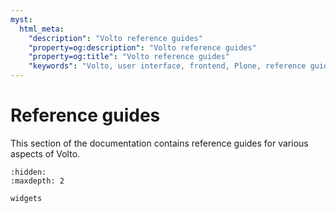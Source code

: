 ```yaml
---
myst:
  html_meta:
    "description": "Volto reference guides"
    "property=og:description": "Volto reference guides"
    "property=og:title": "Volto reference guides"
    "keywords": "Volto, user interface, frontend, Plone, reference guides"
---
```


# Reference guides

This section of the documentation contains reference guides for various aspects of Volto.

```{toctree}
:hidden:
:maxdepth: 2

widgets
```
